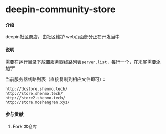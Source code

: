 # deepin-community-store

#### 介绍
deepin社区商店，由社区维护
web页面部分正在开发当中

#### 说明

需要在运行目录下放置服务器线路列表`server.list`，每行一个，在末尾需要添加“/”

当前服务器线路列表（直接复制到相应文件即可）：

```
http://dcstore.shenmo.tech/
http://store.shenmo.tech/
http://store2.shenmo.tech/
http://store.moshengren.xyz/
```

#### 参与贡献

1.  Fork 本仓库
